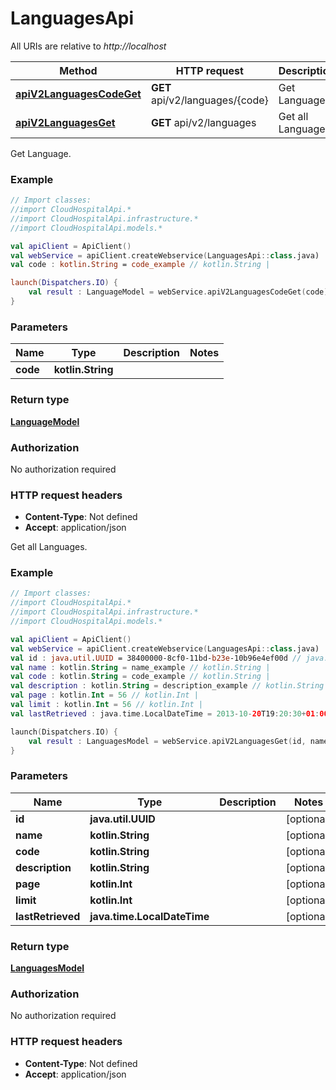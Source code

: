 # LanguagesApi

All URIs are relative to *http://localhost*

Method | HTTP request | Description
------------- | ------------- | -------------
[**apiV2LanguagesCodeGet**](LanguagesApi.md#apiV2LanguagesCodeGet) | **GET** api/v2/languages/{code} | Get Language.
[**apiV2LanguagesGet**](LanguagesApi.md#apiV2LanguagesGet) | **GET** api/v2/languages | Get all Languages.



Get Language.

### Example
```kotlin
// Import classes:
//import CloudHospitalApi.*
//import CloudHospitalApi.infrastructure.*
//import CloudHospitalApi.models.*

val apiClient = ApiClient()
val webService = apiClient.createWebservice(LanguagesApi::class.java)
val code : kotlin.String = code_example // kotlin.String | 

launch(Dispatchers.IO) {
    val result : LanguageModel = webService.apiV2LanguagesCodeGet(code)
}
```

### Parameters

Name | Type | Description  | Notes
------------- | ------------- | ------------- | -------------
 **code** | **kotlin.String**|  |

### Return type

[**LanguageModel**](LanguageModel.md)

### Authorization

No authorization required

### HTTP request headers

 - **Content-Type**: Not defined
 - **Accept**: application/json


Get all Languages.

### Example
```kotlin
// Import classes:
//import CloudHospitalApi.*
//import CloudHospitalApi.infrastructure.*
//import CloudHospitalApi.models.*

val apiClient = ApiClient()
val webService = apiClient.createWebservice(LanguagesApi::class.java)
val id : java.util.UUID = 38400000-8cf0-11bd-b23e-10b96e4ef00d // java.util.UUID | 
val name : kotlin.String = name_example // kotlin.String | 
val code : kotlin.String = code_example // kotlin.String | 
val description : kotlin.String = description_example // kotlin.String | 
val page : kotlin.Int = 56 // kotlin.Int | 
val limit : kotlin.Int = 56 // kotlin.Int | 
val lastRetrieved : java.time.LocalDateTime = 2013-10-20T19:20:30+01:00 // java.time.LocalDateTime | 

launch(Dispatchers.IO) {
    val result : LanguagesModel = webService.apiV2LanguagesGet(id, name, code, description, page, limit, lastRetrieved)
}
```

### Parameters

Name | Type | Description  | Notes
------------- | ------------- | ------------- | -------------
 **id** | **java.util.UUID**|  | [optional]
 **name** | **kotlin.String**|  | [optional]
 **code** | **kotlin.String**|  | [optional]
 **description** | **kotlin.String**|  | [optional]
 **page** | **kotlin.Int**|  | [optional]
 **limit** | **kotlin.Int**|  | [optional]
 **lastRetrieved** | **java.time.LocalDateTime**|  | [optional]

### Return type

[**LanguagesModel**](LanguagesModel.md)

### Authorization

No authorization required

### HTTP request headers

 - **Content-Type**: Not defined
 - **Accept**: application/json

